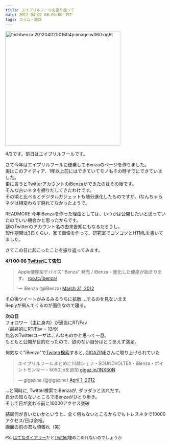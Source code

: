 ```yaml
---
title: エイプリルフールを振り返って
date: 2012-04-02 00:00:00 JST
tags: コラム・雑談
---
```


<span itemscope itemtype="http://schema.org/Photograph"><a href="http://f.hatena.ne.jp/ibenza/20120402001604" class="hatena-fotolife" itemprop="url"><img src="//cdn-ak.f.st-hatena.com/images/fotolife/i/ibenza/20120402/20120402001604.png" alt="f:id:ibenza:20120402001604p:image:w360:right" title="f:id:ibenza:20120402001604p:image:w360:right" class="hatena-fotolife hatena-image-right" style="width:360px" itemprop="image"></a></span>

4/2です。前日はエイプリルフールです。

さて今年はエイプリルフールに便乗してiBenzaのページを作りました。  
実はこのアイディア、1年以上前にはできていてモノもその時すでにできていました。  
更に言うとTwitterアカウントのiBenzaができたのはその後です。  
そんな古いネタを掘りだしてきたわけです。  
その頃と比べるとデジタルガジェットも随分進化したものですが、iなんちゃらネタは相変わらず廃れてなかったようで。

READMORE
今年iBenzaを作った理由としては、いつかは公開したいと思っていたのでいい機会かと思ったからです。  
謎のTwitterのアカウント名の由来告知にもなるだろうし。  
製作期間は3日くらい、家で画像を作って、研究室でコソコソとHTMLを書いてました。

さてこの日に起こったことを振り返ってみます。

  
<span class="deco" style="font-weight:bold;">4/1 00:06 <a class="keyword" href="http://d.hatena.ne.jp/keyword/Twitter">Twitter</a>にて告知</span>  


> Apple便座型デバイス"iBenza" 発売 / iBenza - 進化した便座が始まります。 [roo.tc/ibenza/](http://t.co/QSYS13JH)
> 
> — iBenza (@iBenza) [March 31, 2012](https://twitter.com/iBenza/status/186107242800619523)

その後ツイートがみるみるうちに拡散....するのを見ないまま  
Replyが飛んでくるのが面倒なので寝る。

  
<span class="deco" style="font-weight:bold;">次の日</span>  
フォロワー（主に身内）が適当にRT/Fav  
（最終的にRT/Fav = 13/9）  
無名のTwitterユーザはこんなものかと思って一息。  
もともと公開が目的だったので、欲のない自分はとりあえず満足。

  
何気なく"iBenza"で[Twitetr検索](https://twitter.com/#!/search/realtime/iBenza)すると, [GIGAZINE](http://gigazine.net/)さんに取り上げられていた  


> エイプリルフールまとめに川越シェフ・SOUNDVOLTEX・iBenza・ポイントモンキー・5050.jpを追加 [gigaz.in/1NXS0N](http://t.co/uuj8IL8Q)
> 
> — gigazine (@gigazine) [April 1, 2012](https://twitter.com/gigazine/status/186280505803673601)

  
...と同時に, Twitter検索でiBenzaが, ダラダラと流れだす。  
自分の知らないところでiBenzaがひとり歩き。  
そして日が変わる前に10000アクセス突破

  
  
  
結局何が言いたいかというと、全く何もないところからでもトレスネタで10000アクセス/日は余裕。  
画面の前の君も頑張れ（笑）

  
<span class="deco" style="font-size:small;">PS. <a class="keyword" href="http://d.hatena.ne.jp/keyword/%A4%CF%A4%C6%A4%CA%A5%C0%A5%A4%A5%A2%A5%EA%A1%BC">はてなダイアリー</a>だと<a class="keyword" href="http://d.hatena.ne.jp/keyword/Twitter">Twitter</a>埋めこめれないのでしょうか</span>

